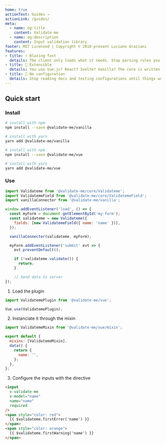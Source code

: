 ```yaml
---
home: true
actionText: Guides →
actionLink: /guides/
meta:
  - name: og:title
    content: Validate-me
  - name: og:description
    content: Input validation library
footer: MIT Licensed | Copyright © 2018-present Luciano Graziani
features:
- title: ⚡️ Blazing fast
  details: The client only loads what it needs. Stop parsing rules you won't never use!
- title: 🔌 Extensible
  details: You use Vue.js? React? Svelte? Vanilla? The core is written in ES6++ and can be used with(out) any framework!
- title: 🙅‍ No configuration
  details: Stop reading docs and testing configurations until things work. Validate-me just works™!
---
```


## Quick start

### Install

<tabs>

<tab name="vanilla">

```bash
# install with npm
npm install --save @validate-me/vanilla

# install with yarn
yarn add @validate-me/vanilla
```

</tab>

<tab name="vue">

```bash
# install with npm
npm install --save @validate-me/vue

# install with yarn
yarn add @validate-me/vue
```

</tab>

</tabs>

### Use


<tabs>

<tab name="vanilla">

```js
import Validateme from '@validate-me/core/Validateme';
import ValidatemeField from '@validate-me/core/ValidatemeField';
import vanillaConnector from '@validate-me/vanilla';

window.addEventListener('load', () => {
  const myForm = document.getElementById('my-form');
  const validateme = new Validateme({
    fields: [new ValidatemeField({ name: 'name' })],
  });

  vanillaConnector(validateme, myForm);

  myForm.addEventListener('submit' evt => {
    evt.preventDefault();

    if (!validateme.validate()) {
      return;
    }

    // Send data to server
});
```

</tab>

<tab name="vue">

1. Load the plugin

```js
import ValidatemePlugin from '@validate-me/vue';

Vue.use(ValidatemePlugin);
```

2. Instanciate it through the mixin

```js
import ValidatemeMixin from '@validate-me/vue/mixin';

export default {
  mixins: [ValidatemeMixin],
  data() {
    return {
      name: '',
    };
  },
};
```

3. Configure the inputs with the directive

```html
<input
  v-validate-me
  v-model="name"
  name="name"
  required
/>
<span style="color: red">
  {{ $validateme.firstError('name') }}
</span>
<span style="color: orange">
  {{ $validateme.firstWarning('name') }}
</span>
```

</tab>

</tabs>
